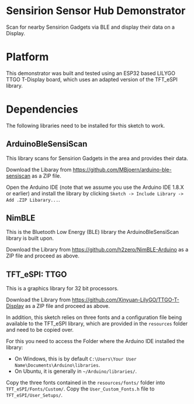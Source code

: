 # Sensirion Sensor Hub Demonstrator

Scan for nearby Sensirion Gadgets via BLE and display their data on a Display.

# Platform
This demonstrator was built and tested using an ESP32 based LILYGO TTGO T-Display board, which uses an adapted version of the TFT_eSPI library.

# Dependencies
The following libraries need to be installed for this sketch to work.
## ArduinoBleSensiScan 
This library scans for Sensirion Gadgets in the area and provides their data.

Download the Libaray from https://github.com/MBjoern/arduino-ble-sensiscan as a ZIP file. 

Open the Arduino IDE (note that we assume you use the Arduino IDE 1.8.X or earlier) and install the library by clicking `Sketch -> Include Library -> Add .ZIP Libarary...`. 

## NimBLE
This is the Bluetooth Low Energy (BLE) library the ArduinoBleSensiScan library is built upon.

Download the Library from https://github.com/h2zero/NimBLE-Arduino as a ZIP file and proceed as above.

## TFT_eSPI: TTGO
This is a graphics library for 32 bit processors. 

Download the Library from https://github.com/Xinyuan-LilyGO/TTGO-T-Display as a ZIP file and proceed as above.

In addition, this sketch relies on three fonts and a configuration file being available to the TFT_eSPI library, which are provided in the `resources` folder and need to be copied over.

For this you need to access the Folder where the Arduino IDE installed the library:
* On Windows, this is by default `C:\Users\Your User Name\Documents\Arduino\libraries`.
* On Ubuntu, it is generally in `~/Arduino/libraries/`.

Copy the three fonts contained in the `resources/fonts/` folder into `TFT_eSPI/Fonts/Custom/`.
Copy the `User_Custom_Fonts.h` file to `TFT_eSPI/User_Setups/`.
